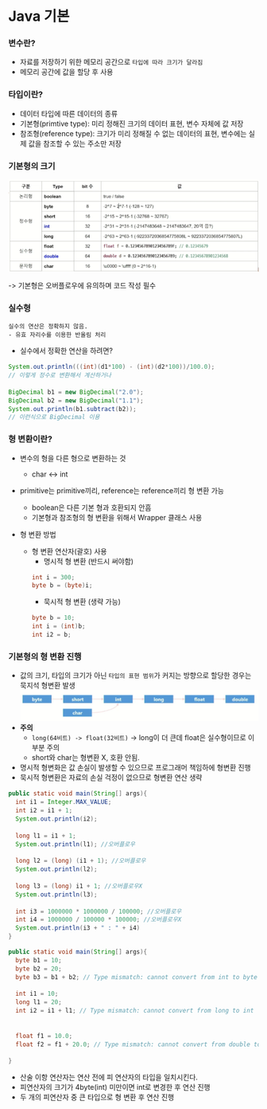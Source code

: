 # Java 기본

### 변수란?
- 자료를 저장하기 위한 메모리 공간으로 `타입에 따라 크기가 달라짐`
- 메모리 공간에 값을 할당 후 사용

### 타입이란?
- 데이터 타입에 따른 데이터의 종류
- 기본형(primtive type): 미리 정해진 크기의 데이터 표현, 변수 자체에 값 저장
- 참조형(reference type): 크기가 미리 정해질 수 없는 데이터의 표현, 변수에는 실제 값을 참조할 수 있는 주소만 저장

### 기본형의 크기
![!\[Alt text\](image.png)](Java_01-1.png)

-> 기본형은 오버플로우에 유의하며 코드 작성 필수

### 실수형
```
실수의 연산은 정확하지 않음.
- 유효 자리수를 이용한 반올림 처리
```
- 실수에서 정확한 연산을 하려면?
```java
System.out.println(((int)(d1*100) - (int)(d2*100))/100.0); 
// 이렇게 정수로 변환해서 계산하거나

BigDecimal b1 = new BigDecimal("2.0");
BigDecimal b2 = new BigDecimal("1.1");
System.out.println(b1.subtract(b2));
// 이런식으로 BigDecimal 이용
```

### 형 변환이란?
- 변수의 형을 다른 형으로 변환하는 것
  - char  <-> int
- primitive는 primitive끼리, reference는 reference끼리 형 변환 가능
  - boolean은 다른 기본 형과 호환되지 안흠
  - 기본형과 참조형의 형 변환을 위해서 Wrapper 클래스 사용

- 형 변환 방법
  - 형 변환 연산자(괄호) 사용
    - 명시적 형 변환 (반드시 써야함)
    ```java
    int i = 300;
    byte b = (byte)i;
    ```
    - 묵시적 형 변환 (생략 가능)
    ```java
    byte b = 10;
    int i = (int)b;
    int i2 = b;
    ```

### 기본형의 형 변환 진행
- 값의 크기, 타입의 크기가 아닌 `타입의 표현 범위`가 커지는 방향으로 할당한 경우는 묵지석 형변환 발생
![!\[Alt text\](image.png)](java_01-2.png)
- **주의**   
  - `long(64비트) -> float(32비트)` -> long이 더 큰데 float은 실수형이므로 이 부분 주의
  - short와 char는 형변환 X, 호환 안됨.
- 명시적 형변화은 값 손실이 발생할 수 있으므로 프로그래머 책임하에 형변환 진행
- 묵시적 형변환은 자료의 손실 걱정이 없으므로 형변환 연산 생략

```java
public static void main(String[] args){
  int i1 = Integer.MAX_VALUE;
  int i2 = i1 + 1;
  System.out.println(i2);

  long l1 = i1 + 1;
  System.out.println(l1); //오버플로우

  long l2 = (long) (i1 + 1); //오버플로우
  System.out.println(l2);

  long l3 = (long) i1 + 1; //오버플로우X
  System.out.println(l3);

  int i3 = 1000000 * 1000000 / 100000; //오버플로우
  int i4 = 1000000 / 100000 * 100000; //오버플로우X
  System.out.println(i3 + " : " + i4)
}
```

```java
public static void main(String[] args){
  byte b1 = 10;
  byte b2 = 20;
  byte b3 = b1 + b2; // Type mismatch: cannot convert from int to byte -> 아마 덧셈 연산자가 int형부터 지원되는 듯?

  int i1 = 10;
  long l1 = 20;
  int i2 = i1 + l1; // Type mismatch: cannot convert from long to int


  float f1 = 10.0;
  float f2 = f1 + 20.0; // Type mismatch: cannot convert from double to float

}
```
- 산술 이항 연산자는 연산 전에 피 연산자의 타입을 일치시킨다.
- 피연산자의 크기가 4byte(int) 미만이면 int로 변경한 후 연산 진행
- 두 개의 피연산자 중 큰 타입으로 형 변환 후 연산 진행